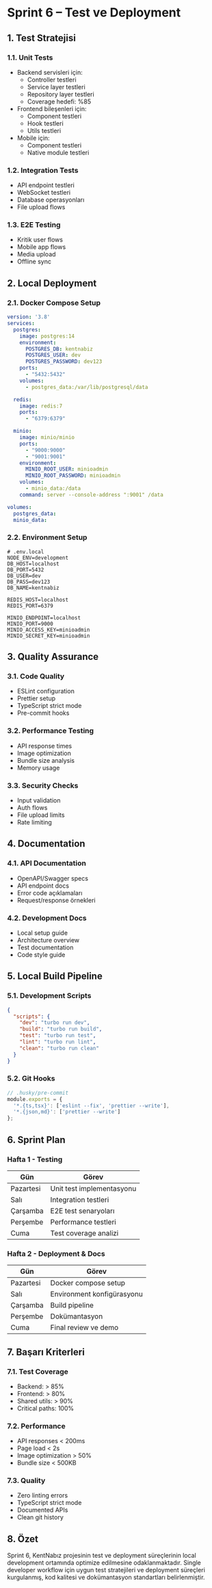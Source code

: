 # Sprint 6 – Test ve Deployment

## 1. Test Stratejisi

### 1.1. Unit Tests
- Backend servisleri için:
  - Controller testleri
  - Service layer testleri
  - Repository layer testleri
  - Coverage hedefi: %85
- Frontend bileşenleri için:
  - Component testleri
  - Hook testleri
  - Utils testleri
- Mobile için:
  - Component testleri
  - Native module testleri

### 1.2. Integration Tests
- API endpoint testleri
- WebSocket testleri
- Database operasyonları
- File upload flows

### 1.3. E2E Testing
- Kritik user flows
- Mobile app flows
- Media upload
- Offline sync

## 2. Local Deployment

### 2.1. Docker Compose Setup
```yaml
version: '3.8'
services:
  postgres:
    image: postgres:14
    environment:
      POSTGRES_DB: kentnabiz
      POSTGRES_USER: dev
      POSTGRES_PASSWORD: dev123
    ports:
      - "5432:5432"
    volumes:
      - postgres_data:/var/lib/postgresql/data

  redis:
    image: redis:7
    ports:
      - "6379:6379"

  minio:
    image: minio/minio
    ports:
      - "9000:9000"
      - "9001:9001"
    environment:
      MINIO_ROOT_USER: minioadmin
      MINIO_ROOT_PASSWORD: minioadmin
    volumes:
      - minio_data:/data
    command: server --console-address ":9001" /data

volumes:
  postgres_data:
  minio_data:
```

### 2.2. Environment Setup
```env
# .env.local
NODE_ENV=development
DB_HOST=localhost
DB_PORT=5432
DB_USER=dev
DB_PASS=dev123
DB_NAME=kentnabiz

REDIS_HOST=localhost
REDIS_PORT=6379

MINIO_ENDPOINT=localhost
MINIO_PORT=9000
MINIO_ACCESS_KEY=minioadmin
MINIO_SECRET_KEY=minioadmin
```

## 3. Quality Assurance

### 3.1. Code Quality
- ESLint configuration
- Prettier setup
- TypeScript strict mode
- Pre-commit hooks

### 3.2. Performance Testing
- API response times
- Image optimization
- Bundle size analysis
- Memory usage

### 3.3. Security Checks
- Input validation
- Auth flows
- File upload limits
- Rate limiting

## 4. Documentation

### 4.1. API Documentation
- OpenAPI/Swagger specs
- API endpoint docs
- Error code açıklamaları
- Request/response örnekleri

### 4.2. Development Docs
- Local setup guide
- Architecture overview
- Test documentation
- Code style guide

## 5. Local Build Pipeline

### 5.1. Development Scripts
```json
{
  "scripts": {
    "dev": "turbo run dev",
    "build": "turbo run build",
    "test": "turbo run test",
    "lint": "turbo run lint",
    "clean": "turbo run clean"
  }
}
```

### 5.2. Git Hooks
```typescript
// .husky/pre-commit
module.exports = {
  '*.{ts,tsx}': ['eslint --fix', 'prettier --write'],
  '*.{json,md}': ['prettier --write']
};
```

## 6. Sprint Plan

### Hafta 1 - Testing
| Gün | Görev |
|-----|-------|
| Pazartesi | Unit test implementasyonu |
| Salı | Integration testleri |
| Çarşamba | E2E test senaryoları |
| Perşembe | Performance testleri |
| Cuma | Test coverage analizi |

### Hafta 2 - Deployment & Docs
| Gün | Görev |
|-----|-------|
| Pazartesi | Docker compose setup |
| Salı | Environment konfigürasyonu |
| Çarşamba | Build pipeline |
| Perşembe | Dokümantasyon |
| Cuma | Final review ve demo |

## 7. Başarı Kriterleri

### 7.1. Test Coverage
- Backend: > 85%
- Frontend: > 80%
- Shared utils: > 90%
- Critical paths: 100%

### 7.2. Performance
- API responses < 200ms
- Page load < 2s
- Image optimization > 50%
- Bundle size < 500KB

### 7.3. Quality
- Zero linting errors
- TypeScript strict mode
- Documented APIs
- Clean git history

## 8. Özet
Sprint 6, KentNabız projesinin test ve deployment süreçlerinin local development ortamında optimize edilmesine odaklanmaktadır. Single developer workflow için uygun test stratejileri ve deployment süreçleri kurgulanmış, kod kalitesi ve dokümantasyon standartları belirlenmiştir.